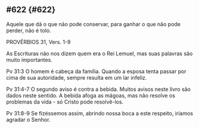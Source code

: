 ## #622 {#622}

Aquele que dá o que não pode conservar, para ganhar o que não pode perder, não é tolo.

PROVÉRBIOS 31, Vers. 1-9

As Escrituras não nos dizem quem era o Rei Lemuel, mas suas palavras são muito importantes.

Pv 31:3 O homem é cabeça da família. Quando a esposa tenta passar por cima de sua autoridade, sempre resulta em um lar infeliz.

Pv 31:4-7 O segundo aviso é contra a bebida. Muitos avisos neste livro são dados neste sentido. A bebida afoga as mágoas, mas não resolve os problemas da vida - só Cristo pode resolvê-los.

Pv 31:8-9 Se fizéssemos assim, abrindo nossa boca a este respeito, iríamos agradar o Senhor.